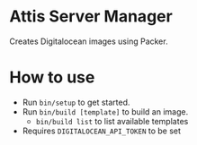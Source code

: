 Attis Server Manager
===

Creates Digitalocean images using Packer.

How to use
===

 - Run `bin/setup` to get started.
 - Run `bin/build [template]` to build an image.
    - `bin/build list` to list available templates
 - Requires `DIGITALOCEAN_API_TOKEN` to be set 